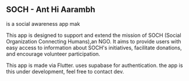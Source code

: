 ## SOCH - Ant Hi Aarambh
is a social awareness app mak

This app is designed to support and extend the mission of SOCH (Social Organization Connecting Humans),an NGO.
It aims to provide users with easy access to information about SOCH's initiatives, facilitate donations, and encourage volunteer participation.

This app is made via Flutter.
uses supabase for authentication.
the app is this under development, feel free to contact dev.



